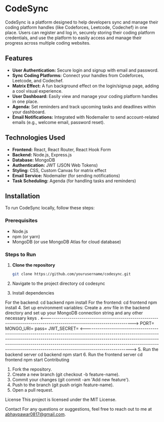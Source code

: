 # CodeSync

CodeSync is a platform designed to help developers sync and manage their coding platform handles (like Codeforces, Leetcode, Codechef) in one place. Users can register and log in, securely storing their coding platform credentials, and use the platform to easily access and manage their progress across multiple coding websites.

## Features

- **User Authentication:** Secure login and signup with email and password.
- **Sync Coding Platforms:** Connect your handles from Codeforces, Leetcode, and Codechef.
- **Matrix Effect:** A fun background effect on the login/signup page, adding a cool visual experience.
- **User Dashboard:** Easily view and manage your coding platform handles in one place.
- **Agenda:** Set reminders and track upcoming tasks and deadlines within your dashboard.
- **Email Notifications:** Integrated with Nodemailer to send account-related emails (e.g., welcome email, password reset).

## Technologies Used

- **Frontend:** React, React Router, React Hook Form
- **Backend:** Node.js, Express.js
- **Database:** MongoDB
- **Authentication:** JWT (JSON Web Tokens)
- **Styling:** CSS, Custom Canvas for matrix effect
- **Email Service:** Nodemailer (for sending notifications)
- **Task Scheduling:** Agenda (for handling tasks and reminders)

## Installation

To run CodeSync locally, follow these steps:

### Prerequisites
- Node.js
- npm (or yarn)
- MongoDB (or use MongoDB Atlas for cloud database)

### Steps to Run

1. **Clone the repository**

   ```bash
   git clone https://github.com/yourusername/codesync.git
2. Navigate to the project directory
  cd codesync
3. Install dependencies

For the backend: 
cd backend
npm install
For the frontend:
cd frontend
npm install
4. Set up environment variables:
  Create a .env file in the backend directory and set up your MongoDB connection string and any other necessary keys .
  <-------------------------------------------------------------------------------------------------------------------------->
  PORT=
  MONGO_URI=
  pass=
  JWT_SECRET=
  <----------------------------------------------------------------------------------------------------------------------------------------------------------------------------------------------------------------------------------------------------------------------------------------------------------------------------------------------->
5. Run the backend server
  cd backend
  npm start
6. Run the frontend server
  cd frontend
  npm start
Contributing
1. Fork the repository.
2. Create a new branch (git checkout -b feature-name).
3. Commit your changes (git commit -am 'Add new feature').
4. Push to the branch (git push origin feature-name).
5. Open a pull request.

License
This project is licensed under the MIT License.

Contact
For any questions or suggestions, feel free to reach out to me at abhaypawar0817@gmail.com.

